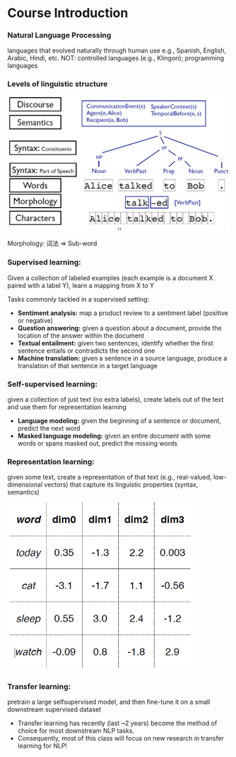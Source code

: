 # Course Introduction

### Natural Language Processing

languages that evolved naturally through human use  e.g., Spanish, English, Arabic, Hindi, etc.
NOT: controlled languages (e.g., Klingon); programming languages

### Levels of linguistic structure

<img src=".\img\1.png" style="zoom:75%;" />

Morphology: 词法 => Sub-word

### Supervised learning: 

Given a collection of labeled examples (each example is a document X paired with a label Y), learn a mapping from X to Y

Tasks commonly tackled in a supervised setting:

- **Sentiment analysis:** map a product review to a sentiment label (positive or negative)
- **Question answering:** given a question about a document, provide the location of the answer within the document
- **Textual entailment:** given two sentences, identify whether the first sentence entails or contradicts the second one
- **Machine translation:** given a sentence in a source language, produce a translation of that sentence in a target language

### Self-supervised learning: 

given a collection of just text (no extra labels), create labels out of the text and use them for representation learning

- **Language modeling:** given the beginning of a sentence or document, predict the next word
- **Masked language modeling:** given an entire document with some words or spans masked out, predict the missing words

### Representation learning:

given some text, create a representation of that text (e.g., real-valued, low-dimensional vectors) that capture its linguistic properties (syntax, semantics)

<img src=".\img\2.png" style="zoom:75%;" />

### Transfer learning: 

pretrain a large selfsupervised model, and then fine-tune it on a small downstream supervised dataset

- Transfer learning has recently (last ~2 years) become the method of choice for most downstream NLP tasks.
- Consequently, most of this class will focus on new research in transfer learning for NLP!